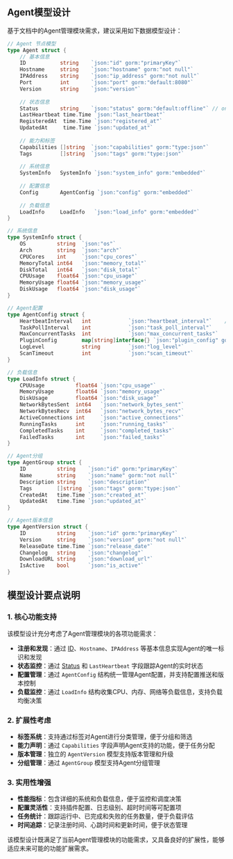 ## Agent模型设计

基于文档中的Agent管理模块需求，建议采用如下数据模型设计：

```go
// Agent 节点模型
type Agent struct {
    // 基本信息
    ID           string    `json:"id" gorm:"primaryKey"`
    Hostname     string    `json:"hostname" gorm:"not null"`
    IPAddress    string    `json:"ip_address" gorm:"not null"`
    Port         int       `json:"port" gorm:"default:8080"`
    Version      string    `json:"version"`
    
    // 状态信息
    Status       string    `json:"status" gorm:"default:offline"` // online, offline, error, maintenance
    LastHeartbeat time.Time `json:"last_heartbeat"`
    RegisteredAt  time.Time `json:"registered_at"`
    UpdatedAt     time.Time `json:"updated_at"`
    
    // 能力和标签
    Capabilities []string  `json:"capabilities" gorm:"type:json"`
    Tags         []string  `json:"tags" gorm:"type:json"`
    
    // 系统信息
    SystemInfo   SystemInfo `json:"system_info" gorm:"embedded"`
    
    // 配置信息
    Config       AgentConfig `json:"config" gorm:"embedded"`
    
    // 负载信息
    LoadInfo     LoadInfo   `json:"load_info" gorm:"embedded"`
}

// 系统信息
type SystemInfo struct {
    OS          string  `json:"os"`
    Arch        string  `json:"arch"`
    CPUCores    int     `json:"cpu_cores"`
    MemoryTotal int64   `json:"memory_total"`
    DiskTotal   int64   `json:"disk_total"`
    CPUUsage    float64 `json:"cpu_usage"`
    MemoryUsage float64 `json:"memory_usage"`
    DiskUsage   float64 `json:"disk_usage"`
}

// Agent配置
type AgentConfig struct {
    HeartbeatInterval   int            `json:"heartbeat_interval"`    // 心跳间隔
    TaskPollInterval    int            `json:"task_poll_interval"`     // 任务轮询间隔
    MaxConcurrentTasks  int            `json:"max_concurrent_tasks"`   // 最大并发任务数
    PluginConfig        map[string]interface{} `json:"plugin_config" gorm:"type:json"` // 插件配置
    LogLevel            string         `json:"log_level"`              // 日志级别
    ScanTimeout         int            `json:"scan_timeout"`           // 扫描超时时间
}

// 负载信息
type LoadInfo struct {
    CPUUsage          float64 `json:"cpu_usage"`
    MemoryUsage       float64 `json:"memory_usage"`
    DiskUsage         float64 `json:"disk_usage"`
    NetworkBytesSent  int64   `json:"network_bytes_sent"`
    NetworkBytesRecv  int64   `json:"network_bytes_recv"`
    ActiveConnections int     `json:"active_connections"`
    RunningTasks      int     `json:"running_tasks"`
    CompletedTasks    int     `json:"completed_tasks"`
    FailedTasks       int     `json:"failed_tasks"`
}

// Agent分组
type AgentGroup struct {
    ID          string    `json:"id" gorm:"primaryKey"`
    Name        string    `json:"name" gorm:"not null"`
    Description string    `json:"description"`
    Tags        []string  `json:"tags" gorm:"type:json"`
    CreatedAt   time.Time `json:"created_at"`
    UpdatedAt   time.Time `json:"updated_at"`
}

// Agent版本信息
type AgentVersion struct {
    ID          string    `json:"id" gorm:"primaryKey"`
    Version     string    `json:"version" gorm:"not null"`
    ReleaseDate time.Time `json:"release_date"`
    Changelog   string    `json:"changelog"`
    DownloadURL string    `json:"download_url"`
    IsActive    bool      `json:"is_active"`
}
```


## 模型设计要点说明

### 1. 核心功能支持

该模型设计充分考虑了Agent管理模块的各项功能需求：

- **注册和发现**：通过 [ID](file://C:\Users\root\Desktop\code\PythonCode\NeoScan\NeoScan\neoMaster\debug\test_convert_utils.go#L18-L18)、`Hostname`、`IPAddress` 等基本信息实现Agent的唯一标识和发现
- **状态监控**：通过 [Status](file://C:\Users\root\Desktop\code\PythonCode\NeoScan\NeoScan\neoMaster\internal\model\user.go#L25-L25) 和 `LastHeartbeat` 字段跟踪Agent的实时状态
- **配置管理**：通过 `AgentConfig` 结构统一管理Agent配置，并支持配置推送和版本控制
- **负载监控**：通过 `LoadInfo` 结构收集CPU、内存、网络等负载信息，支持负载均衡决策

### 2. 扩展性考虑

- **标签系统**：支持通过标签对Agent进行分类管理，便于分组和筛选
- **能力声明**：通过 `Capabilities` 字段声明Agent支持的功能，便于任务分配
- **版本管理**：独立的 `AgentVersion` 模型支持版本管理和升级
- **分组管理**：通过 `AgentGroup` 模型支持Agent分组管理

### 3. 实用性增强

- **性能指标**：包含详细的系统和负载信息，便于监控和调度决策
- **配置灵活性**：支持插件配置、日志级别、超时时间等可配置项
- **任务统计**：跟踪运行中、已完成和失败的任务数量，便于负载评估
- **时间追踪**：记录注册时间、心跳时间和更新时间，便于状态管理

该模型设计既满足了当前Agent管理模块的功能需求，又具备良好的扩展性，能够适应未来可能的功能扩展需求。